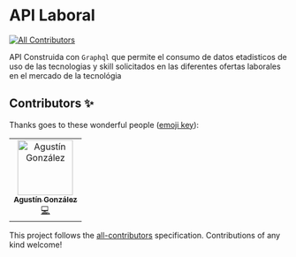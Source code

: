 # API Laboral
[![All Contributors](https://img.shields.io/badge/all_contributors-1-orange.svg?style=flat-square)](#contributors)

API Construida con `Graphql` que permite el consumo de datos etadisticos de uso de las tecnologias y skill solicitados en las diferentes ofertas laborales en el mercado de la tecnológia

## Contributors ✨

Thanks goes to these wonderful people ([emoji key](https://allcontributors.org/docs/en/emoji-key)):

<!-- ALL-CONTRIBUTORS-LIST:START - Do not remove or modify this section -->
<!-- prettier-ignore -->
<table>
  <tr>
    <td align="center"><a href="https://github.com/agonzalezmurua"><img src="https://avatars0.githubusercontent.com/u/8430727?v=4" width="100px;" alt="Agustín González"/><br /><sub><b>Agustín González</b></sub></a><br /><a href="https://github.com/pgramadores/LaboralGraphQL/commits?author=agonzalezmurua" title="Code">💻</a></td>
  </tr>
</table>

<!-- ALL-CONTRIBUTORS-LIST:END -->

This project follows the [all-contributors](https://github.com/all-contributors/all-contributors) specification. Contributions of any kind welcome!